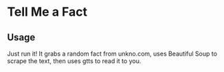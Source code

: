 # Tell Me a Fact

## Usage
Just run it! It grabs a random fact from unkno.com, uses Beautiful Soup to scrape the text, then uses gtts to read it to you.
